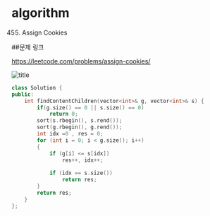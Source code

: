 ﻿# algorithm
455. Assign Cookies

##문제 링크  

https://leetcode.com/problems/assign-cookies/

![title](https://github.com/jungmin3834/algorithm/blob/master/image/assign-cookies.png)


```cpp
class Solution {
public:
    int findContentChildren(vector<int>& g, vector<int>& s) {
        if(g.size() == 0 || s.size() == 0)
            return 0;
        sort(s.rbegin(), s.rend());
	    sort(g.rbegin(), g.rend());
	    int idx =0 , res = 0;
    	for (int i = 0; i < g.size(); i++)
	    {
		    if (g[i] <= s[idx])
			    res++, idx++;
		    
		    if (idx == s.size())
		    	return res;
	    }
	    return res;
    }
};
```
